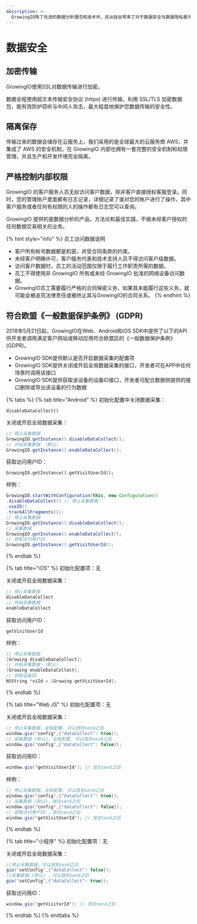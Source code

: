 ```yaml
---
description: >-
  GrowingIO除了先进的数据分析理念和技术外，还从硅谷带来了对于数据安全与数据隐私极为重视的态度，我们将在每一个环节保证您的数据安全以及保护用户数据隐私。
---
```


# 数据安全

## 加密传输

GrowingIO使用SSL对数据传输进行加密。

数据全程使用超文本传输安全协议 \(https\) 进行传输，利用 SSL/TLS 加密数据包，能有效防护窃听与中间人攻击，最大程度地保护您数据传输的安全性。

## 隔离保存

传输过来的数据会储存在云服务上，我们采用的是全球最大的云服务商 AWS，并集成了 AWS 的安全机制，在 GrowingIO 内部也拥有一套完整的安全机制和权限管理，并且生产和开发环境完全隔离。

## 严格控制内部权限

GrowingIO 的客户服务人员无权访问客户数据，除非客户直接授权客服登录。同时，您的管理账户里面都有日志记录，详细记录了谁对您的账户进行了操作，其中客户服务或者任何有权限的人的操作都有日志您可以查询。

GrowingIO 提供的是数据分析的产品，方法论和最佳实践，不做未经客户授权的任何数据交易相关的业务。

{% hint style="info" %}
员工访问数据说明

* 客户所有帐号数据都是机密，并受合同条款的约束。
* 未经客户明确许可，客户服务代表和技术支持人员不得访问客户级数据。
* 访问客户数据时，员工的活动范围仅限于履行工作职责所需的数据。
* 员工不得使用非 GrowingIO 所有或未经 GrowingIO 批准的网络设备访问数据。
* GrowingIO员工需要履行严格的合同保密义务，如果其未能履行这些义务，就可能会被追究法律责任或被终止其与GrowingIO的合同关系。
{% endhint %}

## 符合欧盟《一般数据保护条例》 \(GDPR\)

2018年5月21日起，GrowingIO在Web、Android和iOS SDK中提供了以下的API供开发者调用满足客户网站或移动应用符合欧盟区的《一般数据保护条例》\(GDPR\)。

* GrowingIO SDK提供默认是否开启数据采集的配置项
* GrowingIO SDK提供关闭或开启全局数据采集的接口，开发者可在APP中任何场景时调用该接口
* GrowingIO SDK提供获取该设备的设备ID接口，开发者可配合数据侧提供的接口删除或导出该设备的行为数据

{% tabs %}
{% tab title="Android" %}
初始化配置中关闭数据采集：

```text
disableDataCollect()
```

关闭或开启全局数据采集：

```java
// 停止采集数据 
GrowingIO.getInstance().disableDataCollect(); 
// 开始采集数据 （默认）
GrowingIO.getInstance().enableDataCollect();
```

获取访问用户ID：

```text
GrowingIO.getInstance().getVisitUserId();
```

样例：

```java
GrowingIO.startWithConfiguration(this, new Configuration() 
.disableDataCollect() // 停止采集数据
.useID() 
.trackAllFragments()); 
// 停止采集数据 
GrowingIO.getInstance().disableDataCollect(); 
// 采集数据 
GrowingIO.getInstance().enableDataCollect(); 
// 获取访问用户ID 
GrowingIO.getInstance().getVisitUserId();
```
{% endtab %}

{% tab title="iOS" %}
初始化配置项：无

关闭或开启全局数据采集：

```java
// 停止采集数据
disableDataCollect  
// 开始采集数据 
enableDataCollect
```

获取访问用户ID：

```text
getVisitUserId
```

样例：

```java
// 停止采集数据
[Growing disableDataCollect]; 
// 开始采集数据 （默认）
[Growing enableDataCollect]; 
// 获取设备ID 
NSString *viId = [Growing getVisitUserId];
```
{% endtab %}

{% tab title="Web JS" %}
初始化配置项：无

关闭或开启全局数据采集：

```java
// 停止采集数据，全局配置, 可以放到send之后
window.gio('config',{"dataCollect": true}); 
// 采集数据 (默认)，全局配置, 可以放到send之后
window.gio('config',{"dataCollect": false});
```

获取访问用ID：

```java
window.gio('getVisitUserId'); // 放在send之后
```

样例：

```java
// 停止采集数据，全局配置, 可以放到send之后
window.gio('config',{"dataCollect": true}); 
// 采集数据 (默认)，放在send之后
window.gio('config',{"dataCollect": false}); 
// 获取访问用户ID ，放在send之后
window.gio('getVisitUserId'); // 放在send之后
```
{% endtab %}

{% tab title="小程序" %}
初始化配置项：无

关闭或开启全局数据采集：

```java
//停止采集数据，可以放到send之后
gio('setConfig',{"dataCollect": false}); 
//采集数据 (默认) ，可以放到send之后
gio('setConfig',{"dataCollect": true});
```

获取访问用ID：

```java
window.gio('getVisitorId'); // 放在send之后
```
{% endtab %}
{% endtabs %}

